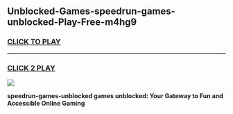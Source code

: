 
## Unblocked-Games-speedrun-games-unblocked-Play-Free-m4hg9
<h3>
<a href="https://premium76.site?title=speedrun-games-unblocked&ref=21A">CLICK TO PLAY</a></h3>
<hr>

<h3>
<a href="https://premium76.site?title=speedrun-games-unblocked&ref=21A">CLICK 2 PLAY</a>
  
</h3>

<a href="https://premium76.site?title=speedrun-games-unblocked&ref=21A"><img src="https://clearcache.store/games.png"></a>


**speedrun-games-unblocked games unblocked: Your Gateway to Fun and Accessible Online Gaming**
